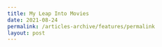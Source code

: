 ```yaml
---
title: My Leap Into Movies
date: 2021-08-24
permalink: /articles-archive/features/permalink
layout: post
---
```

